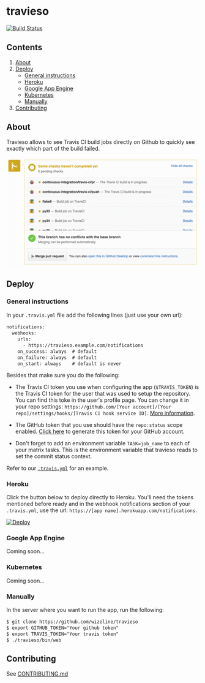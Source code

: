 # travieso

[![Build Status](https://travis-ci.org/wizeline/travieso.svg?branch=master)](https://travis-ci.org/wizeline/travieso)


## Contents

1. [About](#about)
2. [Deploy](#deploy)
    - [General instructions](#general-instructions)
    - [Heroku](#heroku)
    - [Google App Engine](#google-app-engine)
    - [Kubernetes](#kubernetes)
    - [Manually](#manually)
3. [Contributing](#contributing)


## About

Travieso allows to see Travis CI build jobs directly on Github to quickly see exactly which part of the build failed.

![travieso](travieso.gif)


## Deploy

### General instructions

In your `.travis.yml` file add the following lines (just use your own url):

```
notifications:
  webhooks:
    urls:
      - https://travieso.example.com/notifications
    on_success: always  # default
    on_failure: always  # default
    on_start: always    # default is never
```

Besides that make sure you do the following:

- The Travis CI token you use when configuring the app (`$TRAVIS_TOKEN`) is the Travis CI token for the
user that was used to setup the repository. You can find this toke in the user's profile page. You can change it in
your repo settings: `https://github.com/[Your account]/[Your repo]/settings/hooks/[Travis CI hook service ID]`.
[More information](https://docs.travis-ci.com/user/notifications/#Authorization-for-Webhooks).

- The GitHub token that you use should have the `repo:status` scope enabled.
[Click here](https://github.com/settings/tokens/new) to generate this token for your GitHub account.

- Don't forget to add an environment variable `TASK=job_name` to each of your matrix tasks. This is the environment variable that
travieso reads to set the commit status context.

Refer to our [`.travis.yml`](.travis.yml) for an example.

### Heroku

Click the button below to deploy directly to Heroku. You'll need the tokens mentioned before ready and in the
webhook notifications section of your `.travis.yml`, use the url: `https://[app name].herokuapp.com/notifications`.

[![Deploy](https://www.herokucdn.com/deploy/button.svg)](https://heroku.com/deploy)

### Google App Engine

Coming soon...

### Kubernetes

Coming soon...

### Manually

In the server where you want to run the app, run the following:

```
$ git clone https://github.com/wizeline/travieso
$ export GITHUB_TOKEN="Your github token"
$ export TRAVIS_TOKEN="Your travis token"
$ ./travieso/bin/web
```

## Contributing

See [CONTRIBUTING.md](CONTRIBUTING.md)
